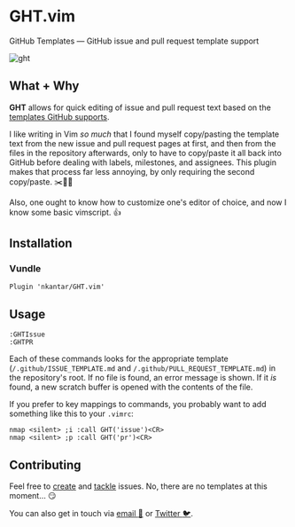 # GHT.vim

GitHub Templates &mdash; GitHub issue and pull request template support

![ght](https://cloud.githubusercontent.com/assets/568543/17439488/32d15126-5add-11e6-9aea-4042b802e56d.gif)

## What + Why

**GHT** allows for quick editing of issue and pull request text based on the [templates GitHub supports](https://github.com/blog/2111-issue-and-pull-request-templates 'Issue and Pull Request templates').

I like writing in Vim *so much* that I found myself copy/pasting the template text from the new issue and pull request pages at first, and then from the files in the repository afterwards, only to have to copy/paste it all back into GitHub before dealing with labels, milestones, and assignees. This plugin makes that process far less annoying, by only requiring the second copy/paste. :scissors::page_facing_up::scream:

Also, one ought to know how to customize one's editor of choice, and now I know some basic vimscript. :thumbsup:

## Installation

### Vundle

```viml
Plugin 'nkantar/GHT.vim'
```

## Usage

```viml
:GHTIssue
:GHTPR
```

Each of these commands looks for the appropriate template (`/.github/ISSUE_TEMPLATE.md` and `/.github/PULL_REQUEST_TEMPLATE.md`) in the repository's root. If no file is found, an error message is shown. If it *is* found, a new scratch buffer is opened with the contents of the file.

If you prefer to key mappings to commands, you probably want to add something like this to your `.vimrc`:

```viml
nmap <silent> ;i :call GHT('issue')<CR>
nmap <silent> ;p :call GHT('pr')<CR>
```

## Contributing

Feel free to [create](https://github.com/nkantar/GHT.vim/issues/new 'New Issue') and [tackle](https://github.com/nkantar/GHT.vim/issues?q=is%3Aissue+is%3Aopen+label%3A%22help+wanted%22 'Help Wanted') issues. No, there are no templates at this moment... :smirk:

You can also get in touch via [email :love_letter:](mailto:nik@nkantar.com 'Email me') or [Twitter :bird:](https://twitter.com/nkantar '@nkantar').
